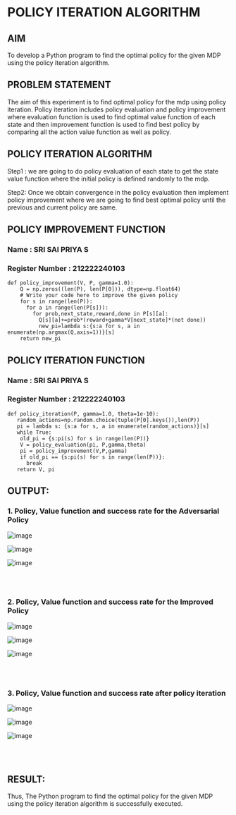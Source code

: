# POLICY ITERATION ALGORITHM

## AIM

To develop a Python program to find the optimal policy for the given MDP using the policy iteration algorithm.

## PROBLEM STATEMENT

The aim of this experiment is to find optimal policy for the mdp using policy iteration. Policy iteration includes policy evaluation and policy improvement where evaluation function is used to find optimal value function of each state and then improvement function is used to find best policy by comparing all the action value function as well as policy.

## POLICY ITERATION ALGORITHM

Step1 :
we are going to do policy evaluation of each state to get the state value function where the initial policy is defined randomly to the mdp.

Step2:
Once we obtain convergence in the policy evaluation then implement policy improvement where we are going to find best optimal policy until the previous and current policy are same.

## POLICY IMPROVEMENT FUNCTION
### Name : SRI SAI PRIYA S
### Register Number : 212222240103

```
def policy_improvement(V, P, gamma=1.0):
    Q = np.zeros((len(P), len(P[0])), dtype=np.float64)
    # Write your code here to improve the given policy
    for s in range(len(P)):
      for a in range(len(P[s])):
        for prob,next_state,reward,done in P[s][a]:
          Q[s][a]+=prob*(reward+gamma*V[next_state]*(not done))
          new_pi=lambda s:{s:a for s, a in enumerate(np.argmax(Q,axis=1))}[s]
    return new_pi
```

## POLICY ITERATION FUNCTION

### Name : SRI SAI PRIYA S
### Register Number : 212222240103
```
def policy_iteration(P, gamma=1.0, theta=1e-10):
   random_actions=np.random.choice(tuple(P[0].keys()),len(P))
   pi = lambda s: {s:a for s, a in enumerate(random_actions)}[s]
   while True:
    old_pi = {s:pi(s) for s in range(len(P))}
    V = policy_evaluation(pi, P,gamma,theta)
    pi = policy_improvement(V,P,gamma)
    if old_pi == {s:pi(s) for s in range(len(P))}:
      break
   return V, pi
```

## OUTPUT:

### 1. Policy, Value function and success rate for the Adversarial Policy

![image](https://github.com/user-attachments/assets/d3c4dc24-03b6-49b6-9cc1-3aaf629fa9f7)

![image](https://github.com/user-attachments/assets/944496f2-67b7-4e24-b5b8-5157a84f0f31)

![image](https://github.com/user-attachments/assets/0fe294ab-8f56-4147-8bfc-3328478e8d3c)

</br>
</br>

### 2. Policy, Value function and success rate for the Improved Policy

![image](https://github.com/user-attachments/assets/a602d35c-f90a-4b10-b29d-5f8459500ac9)

![image](https://github.com/user-attachments/assets/1fbab77b-a8f4-4af4-8b29-ddde7bded9f4)

![image](https://github.com/user-attachments/assets/e471dfbc-1942-4ee0-acf5-5731d168141e)

</br>
</br>

### 3. Policy, Value function and success rate after policy iteration

![image](https://github.com/user-attachments/assets/20a0e319-55d3-461e-9b5f-10b92d10c113)

![image](https://github.com/user-attachments/assets/4e63fa68-14b6-498b-a55d-ca015ed13648)

![image](https://github.com/user-attachments/assets/b79b9036-c633-42d3-8c74-91a8b9373386)

</br>
</br>

## RESULT:

Thus, The Python program to find the optimal policy for the given MDP using the policy iteration algorithm is successfully executed.
